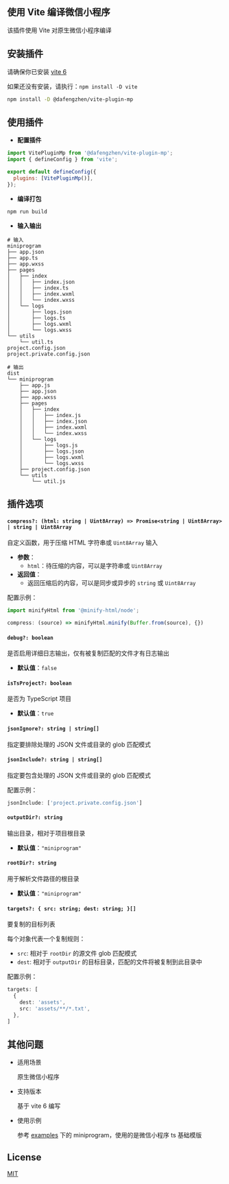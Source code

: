 ## 使用 Vite 编译微信小程序

该插件使用 Vite 对原生微信小程序编译

## 安装插件

请确保你已安装 [vite 6](https://vite.dev/guide/#manual-installation)

如果还没有安装，请执行：```npm install -D vite```

```bash
npm install -D @dafengzhen/vite-plugin-mp
```

## 使用插件

- **配置插件**

```javascript
import VitePluginMp from '@dafengzhen/vite-plugin-mp';
import { defineConfig } from 'vite';

export default defineConfig({
  plugins: [VitePluginMp()],
});
```

- **编译打包**

```bash
npm run build
```

- **输入输出**

```text
# 输入
miniprogram
├── app.json
├── app.ts
├── app.wxss
├── pages
│   ├── index
│   │   ├── index.json
│   │   ├── index.ts
│   │   ├── index.wxml
│   │   └── index.wxss
│   └── logs
│       ├── logs.json
│       ├── logs.ts
│       ├── logs.wxml
│       └── logs.wxss
└── utils
    └── util.ts
project.config.json
project.private.config.json
```

```text
# 输出
dist
└── miniprogram
    ├── app.js
    ├── app.json
    ├── app.wxss
    ├── pages
    │   ├── index
    │   │   ├── index.js
    │   │   ├── index.json
    │   │   ├── index.wxml
    │   │   └── index.wxss
    │   └── logs
    │       ├── logs.js
    │       ├── logs.json
    │       ├── logs.wxml
    │       └── logs.wxss
    ├── project.config.json
    └── utils
        └── util.js
```

## 插件选项

#### `compress?: (html: string | Uint8Array) => Promise<string | Uint8Array> | string | Uint8Array`

自定义函数，用于压缩 HTML 字符串或 `Uint8Array` 输入

- **参数**：
  - `html`：待压缩的内容，可以是字符串或 `Uint8Array`
- **返回值**：
  - 返回压缩后的内容，可以是同步或异步的 `string` 或 `Uint8Array`

配置示例：
```ts
import minifyHtml from '@minify-html/node';

compress: (source) => minifyHtml.minify(Buffer.from(source), {})
```

#### `debug?: boolean`

是否启用详细日志输出，仅有被复制匹配的文件才有日志输出

- **默认值**：`false`

#### `isTsProject?: boolean`

是否为 TypeScript 项目

- **默认值**：`true`

#### `jsonIgnore?: string | string[]`

指定要排除处理的 JSON 文件或目录的 glob 匹配模式

#### `jsonInclude?: string | string[]`

指定要包含处理的 JSON 文件或目录的 glob 匹配模式

配置示例：
```ts
jsonInclude: ['project.private.config.json']
```

#### `outputDir?: string`

输出目录，相对于项目根目录

- **默认值**：`"miniprogram"`

#### `rootDir?: string`

用于解析文件路径的根目录

- **默认值**：`"miniprogram"`

#### `targets?: { src: string; dest: string; }[]`

要复制的目标列表

每个对象代表一个复制规则：

- `src`: 相对于 `rootDir` 的源文件 glob 匹配模式
- `dest`: 相对于 `outputDir` 的目标目录，匹配的文件将被复制到此目录中

配置示例：
```ts
targets: [
  {
    dest: 'assets',
    src: 'assets/**/*.txt',
  },
]
```

## 其他问题

- 适用场景

  原生微信小程序

- 支持版本

  基于 vite 6 编写

- 使用示例

  参考 [examples](https://github.com/dafengzhen/vite-plugin-mp/tree/main/examples) 下的 miniprogram，使用的是微信小程序 ts 基础模版

## License

[MIT](https://opensource.org/licenses/MIT)
